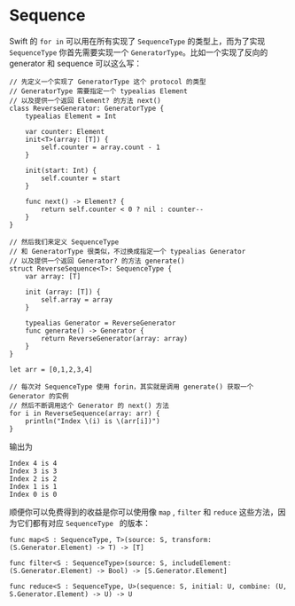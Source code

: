 # Sequence

Swift 的 `for in` 可以用在所有实现了 `SequenceType` 的类型上，而为了实现 `SequenceType` 你首先需要实现一个 `GeneratorType`。比如一个实现了反向的 generator 和 sequence 可以这么写：

    // 先定义一个实现了 GeneratorType 这个 protocol 的类型
    // GeneratorType 需要指定一个 typealias Element 
    // 以及提供一个返回 Element? 的方法 next()
    class ReverseGenerator: GeneratorType {
        typealias Element = Int
        
        var counter: Element
        init<T>(array: [T]) {
            self.counter = array.count - 1
        }
        
        init(start: Int) {
            self.counter = start
        }
        
        func next() -> Element? {
            return self.counter < 0 ? nil : counter--
        }
    }
    
    // 然后我们来定义 SequenceType
    // 和 GeneratorType 很类似，不过换成指定一个 typealias Generator
    // 以及提供一个返回 Generator? 的方法 generate()
    struct ReverseSequence<T>: SequenceType {
        var array: [T]
        
        init (array: [T]) {
            self.array = array
        }
        
        typealias Generator = ReverseGenerator
        func generate() -> Generator {
            return ReverseGenerator(array: array)
        }
    }
    
    let arr = [0,1,2,3,4]

    // 每次对 SequenceType 使用 forin，其实就是调用 generate() 获取一个 Generator 的实例
    // 然后不断调用这个 Generator 的 next() 方法
    for i in ReverseSequence(array: arr) {
        println("Index \(i) is \(arr[i])")
    }

输出为

    Index 4 is 4
    Index 3 is 3
    Index 2 is 2
    Index 1 is 1
    Index 0 is 0

顺便你可以免费得到的收益是你可以使用像 `map` , `filter` 和 `reduce` 这些方法，因为它们都有对应 `SequenceType ` 的版本：

<div class="ui orange segment">
<code>func map&lt;S : SequenceType, T&gt;(source: S, transform: (S.Generator.Element) -&gt; T) -&gt; [T]</code>
<p></p>
<code>func filter&lt;S : SequenceType&gt;(source: S, includeElement: (S.Generator.Element) -&gt; Bool) -&gt; [S.Generator.Element]</code>
<p></p>
<code>func reduce&lt;S : SequenceType, U&gt;(sequence: S, initial: U, combine: (U, S.Generator.Element) -&gt; U) -&gt; U</code>
</div>
